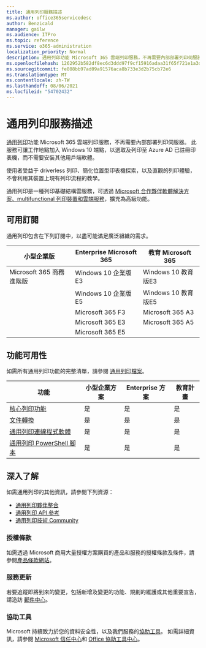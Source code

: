 ```yaml
---
title: 通用列印服務描述
ms.author: office365servicedesc
author: Benzicald
manager: gailw
ms.audience: ITPro
ms.topic: reference
ms.service: o365-administration
localization_priority: Normal
description: 通用列印功能 Microsoft 365 雲端列印服務，不再需要內部部署列印伺服器。
ms.openlocfilehash: 1262952b582df8ec6d3ddd97f9cf15916adaa31f65f721e1a3da2c0582c97c2c
ms.sourcegitcommit: fe808bb97ad09a91576aca8b733e3d2b75cb72e6
ms.translationtype: MT
ms.contentlocale: zh-TW
ms.lasthandoff: 08/06/2021
ms.locfileid: "54702432"
---
```

# <a name="universal-print-service-description"></a>通用列印服務描述

[通用列印](https://www.microsoft.com/microsoft-365/windows/universal-print)功能 Microsoft 365 雲端列印服務，不再需要內部部署列印伺服器。 此服務可讓工作地點加入 Windows 10 端點，以選取及列印至 Azure AD 已註冊印表機，而不需要安裝其他用戶端軟體。

使用者受益于 driverless 列印、簡化位置型印表機探索，以及直觀的列印體驗，不會利用其裝置上現有列印流程的教學。

通用列印是一種列印基礎結構雲服務，可透過 [Microsoft 合作夥伴軟體解決方案、multifunctional 列印裝置和雲端服務](/universal-print/fundamentals/universal-print-partner-integrations)，擴充為高級功能。

## <a name="available-subscriptions"></a>可用訂閱

通用列印包含在下列訂閱中，以盡可能滿足廣泛組織的需求。

| 小型企業版                 | Enterprise Microsoft 365     | 教育 Microsoft 365 |
|--------------------------------|------------------------------|-------------------------|
| Microsoft 365 商務進階版 | Windows 10 企業版E3     | Windows 10 教育版E3 |
|                                | Windows 10 企業版E5     | Windows 10 教育版E5 |
|                                | Microsoft 365 F3             | Microsoft 365 A3        |
|                                | Microsoft 365 E3             | Microsoft 365 A5        |
|                                | Microsoft 365 E5             |                         |

## <a name="feature-availability"></a>功能可用性

如需所有通用列印功能的完整清單，請參閱 [通用列印檔案](/universal-print/)。

| 功能                                  | 小型企業方案 | Enterprise 方案 | 教育計畫 |
|------------------------------------------|----------------------|------------------|-----------------|
| [核心列印功能](/universal-print/)             | 是                  | 是              | 是             |
| [文件轉換](/universal-print/fundamentals/universal-print-document-conversion)                  | 是                  | 是              | 是             |
| [通用列印連線程式軟體](/universal-print/fundamentals/universal-print-connector-overview)   | 是                  | 是              | 是             |
| [通用列印 PowerShell 腳本](/universal-print/fundamentals/universal-print-powershell) | 是                  | 是              | 是             |

## <a name="learn-more"></a>深入了解

如需通用列印的其他資訊，請參閱下列資源：

- [通用列印夥伴整合](/universal-print/fundamentals/universal-print-partner-integrations)
- [通用列印 API 參考](/graph/universal-print-concept-overview)
- [通用列印技術 Community](https://techcommunity.microsoft.com/t5/universal-print/ct-p/UniversalPrint)

### <a name="licensing-terms"></a>授權條款

如需透過 Microsoft 商用大量授權方案購買的產品和服務的授權條款及條件，請參閱[產品條款網站](https://www.microsoft.com/licensing/terms/)。 

### <a name="service-updates"></a>服務更新

若要追蹤即將到來的變更，包括新增及變更的功能、規劃的維護或其他重要宣告，請造訪 [郵件中心](/microsoft-365/admin/manage/message-center)。

### <a name="accessibility"></a>協助工具

Microsoft 持續致力於您的資料安全性，以及我們服務的[協助工具](https://www.microsoft.com/trust-center/compliance/accessibility)。 如需詳細資訊，請參閱 [Microsoft 信任中心](https://www.microsoft.com/trust-center)和 [Office 協助工具中心](https://support.microsoft.com/topic/office-accessibility-center-resources-for-people-with-disabilities-ecab0fcf-d143-4fe8-a2ff-6cd596bddc6d)。
